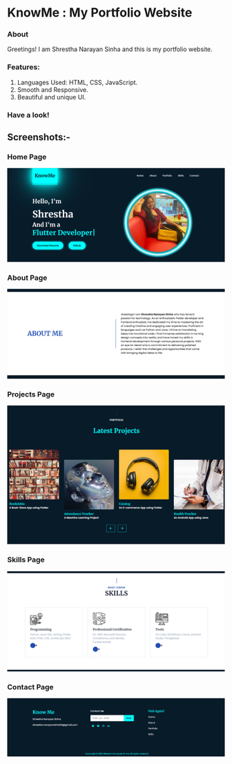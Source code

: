 # KnowMe : My Portfolio Website
 ### About 
Greetings! I am Shrestha Narayan Sinha and this is my portfolio website.

### Features:
1. Languages Used: HTML, CSS, JavaScript.
2. Smooth and Responsive.
3. Beautiful and unique UI.

### Have a look!

 ## Screenshots:-
 
 ### Home Page<br />
 <img src="pages/home_page.png" ><br />
 
 ### About Page<br />
 <img src="pages/about_page.png" ><br />

 ### Projects Page<br />
 <img src="pages/projects_page.png" ><br />
 
 ### Skills Page<br />
 <img src="pages/skills_page.png" ><br />

 ### Contact Page<br />
 <img src="pages/contact_page.png" ><br />
 
